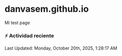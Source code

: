 # danvasem.github.io
Mi test page

### :zap: Actividad reciente
<!--RECENT_ACTIVITY:start-->
<!--RECENT_ACTIVITY:end-->

<!--RECENT_ACTIVITY:last_update-->
Last Updated: Monday, October 20th, 2025, 1:28:17 AM
<!--RECENT_ACTIVITY:last_update_end-->
